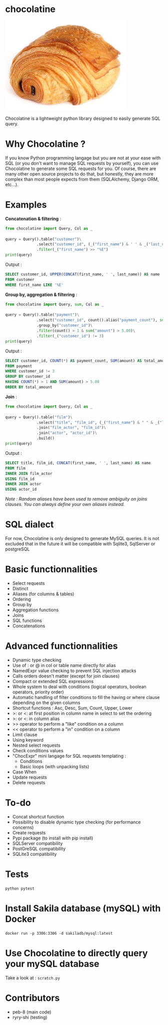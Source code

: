# chocolatine

![Image](logo.jpg)

Chocolatine is a lightweight python library designed to easily generate SQL query.

# Why Chocolatine ?

If you know Python programming langage but you are not at your ease with SQL (or you don't want to manage SQL requests by yourself), you can use Chocolatine to generate some SQL requests for you.
Of course, there are many other open source projects to do that, but honestly, they are more complex than most people expects from them (SQLAlchemy, Django ORM, etc...).

# Examples

__Concatenation & filtering__ :
```python
from chocolatine import Query, Col as _

query = Query().table("customer")\
              .select("customer_id", (_("first_name") & ' ' & _("last_name")).upper().alias(">name"))\
              .filter(_("first_name") >> "%E")
print(query)
```
Output :
```SQL
SELECT customer_id, UPPER(CONCAT(first_name, ' ', last_name)) AS name
FROM customer
WHERE first_name LIKE '%E'
```

__Group by, aggregation & filtering__ :
```python
from chocolatine import Query, sum, Col as _

query = Query().table("payment")\
              .select("customer_id", count().alias("payment_count"), sum("amount").alias("total_amount").order())\
              .group_by("customer_id")\
              .filter(count() > 1 & sum("amount") > 5.00)\
              .filter(_("customer_id") != 3)
print(query)
```
Output :
```SQL
SELECT customer_id, COUNT(*) AS payment_count, SUM(amount) AS total_amount
FROM payment
WHERE customer_id != 3
GROUP BY customer_id
HAVING COUNT(*) > 1 AND SUM(amount) > 5.00
ORDER BY total_amount
```

__Join__ :
```python
from chocolatine import Query, Col as _

query = Query().table("film")\
              .select("title", "film_id", (_("first_name") & " " & _("last_name")).alias("name"))\
              .join("film_actor", "film_id")\
              .join("actor", "actor_id")\
              .build()
print(query)
```
Output :
```SQL
SELECT title, film_id, CONCAT(first_name, ' ', last_name) AS name
FROM film
INNER JOIN film_actor
USING film_id
INNER JOIN actor
USING actor_id
```

_Note : Random aliases have been used to remove ambiguity on joins clauses. You can always define your own aliases instead._

# SQL dialect

For now, Chocolatine is only designed to generate MySQL queries.
It is not excluded that in the future it will be compatible with Sqlite3, SqlServer or postgreSQL

# Basic functionnalities

- Select requests
- Distinct
- Aliases (for columns & tables)
- Ordering
- Group by
- Aggregation functions
- Joins
- SQL functions
- Concatenations

# Advanced functionnalities

- Dynamic type checking
- Use of : or @ in col or table name directly for alias
- NamedExpr value checking to prevent SQL injection attacks
- Calls orders doesn't matter (except for join clauses)
- Compact or extended SQL expressions
- Whole system to deal with conditions (logical operators, boolean operators, priority order)
- Automatic handling of filter conditions to fill the having or where clause depending on the given columns
- Shortcut functions : Asc, Desc, Sum, Count, Upper, Lower
- \>: or <: at first position in column name in select to set the ordering
- \>: or <: in column alias
- \>\> operator to perform a "like" condition on a column
- << operator to perform a "in" condition on a column
- Limit clause
- Using keyword
- Nested select requests
- Check conditions values
- "ChocExpr" mini langage for SQL requests templating :
    - Conditions
    - Basic loops (with unpacking lists)
- Case When
- Update requests
- Delete requests

# To-do

- Concat shortcut function
- Possibility to disable dynamic type checking (for performance concerns)
- Create requests
- Pypi package (to install with pip install)
- SQLServer compatibility
- PostGreSQL compatibility
- SQLite3 compatibility

# Tests

```python pytest```

# Install Sakila database (mySQL) with Docker

```docker run -p 3306:3306 -d sakiladb/mysql:latest```

# Use Chocolatine to directly query your mySQL database

Take a look at : `scratch.py`

# Contributors

- peb-8 (main code)
- ryry-shi (testing)
